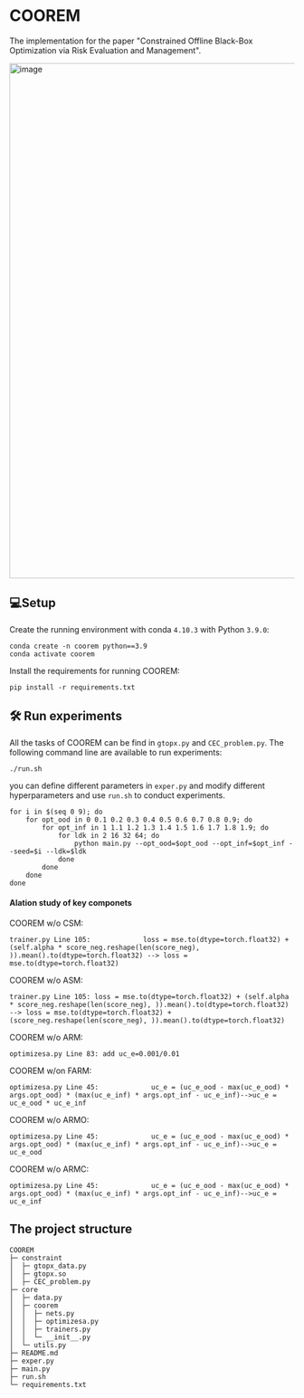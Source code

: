 # COOREM

The implementation for the paper "Constrained Offline Black-Box Optimization via Risk Evaluation and Management". 

<img width="911" alt="image" src="https://github.com/user-attachments/assets/a171bb1e-8741-408f-ab86-199ec913d2b1">


## 💻Setup

Create the running environment with conda `4.10.3` with Python `3.9.0`:

```
conda create -n coorem python==3.9
conda activate coorem
```

Install the requirements for running COOREM:

```
pip install -r requirements.txt
```

## 🛠️ Run experiments

All the tasks of COOREM can be find in `gtopx.py` and `CEC_problem.py`. The following command line are available to run experiments:

```
./run.sh
```

you can define different parameters in `exper.py` and modify different hyperparameters and use `run.sh` to conduct experiments.

```
for i in $(seq 0 9); do
    for opt_ood in 0 0.1 0.2 0.3 0.4 0.5 0.6 0.7 0.8 0.9; do
        for opt_inf in 1 1.1 1.2 1.3 1.4 1.5 1.6 1.7 1.8 1.9; do
        	for ldk in 2 16 32 64; do
            	python main.py --opt_ood=$opt_ood --opt_inf=$opt_inf --seed=$i --ldk=$ldk
            done
        done
    done
done
```

#### Alation study of key componets

COOREM w/o CSM:

```
trainer.py Line 105:             loss = mse.to(dtype=torch.float32) + (self.alpha * score_neg.reshape(len(score_neg), )).mean().to(dtype=torch.float32) --> loss = mse.to(dtype=torch.float32)
```

COOREM w/o ASM:

```
trainer.py Line 105: loss = mse.to(dtype=torch.float32) + (self.alpha * score_neg.reshape(len(score_neg), )).mean().to(dtype=torch.float32) --> loss = mse.to(dtype=torch.float32) + (score_neg.reshape(len(score_neg), )).mean().to(dtype=torch.float32)
```

COOREM w/o ARM:

```
optimizesa.py Line 83: add uc_e=0.001/0.01
```

COOREM w/on FARM:

```
optimizesa.py Line 45:             uc_e = (uc_e_ood - max(uc_e_ood) * args.opt_ood) * (max(uc_e_inf) * args.opt_inf - uc_e_inf)-->uc_e = uc_e_ood * uc_e_inf
```

COOREM w/o ARMO:

```
optimizesa.py Line 45:             uc_e = (uc_e_ood - max(uc_e_ood) * args.opt_ood) * (max(uc_e_inf) * args.opt_inf - uc_e_inf)-->uc_e = uc_e_ood
```

COOREM w/o ARMC:

```
optimizesa.py Line 45:             uc_e = (uc_e_ood - max(uc_e_ood) * args.opt_ood) * (max(uc_e_inf) * args.opt_inf - uc_e_inf)-->uc_e = uc_e_inf
```

## The project structure

```
COOREM
├─ constraint
│  ├─ gtopx_data.py
│  ├─ gtopx.so
│  ├─ CEC_problem.py
├─ core
│  ├─ data.py
│  ├─ coorem
│  │  ├─ nets.py
│  │  ├─ optimizesa.py
│  │  ├─ trainers.py
│  │  └─ __init__.py
│  └─ utils.py
├─ README.md
├─ exper.py
├─ main.py
├─ run.sh
└─ requirements.txt
```
